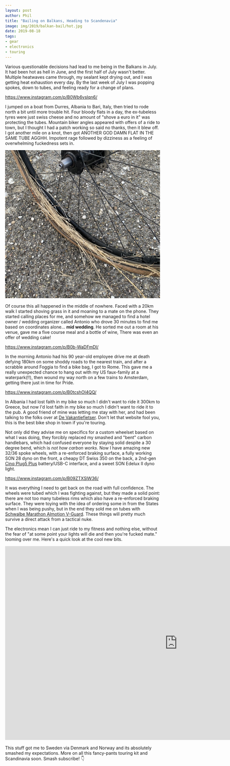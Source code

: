 ```yaml
---
layout: post
author: Phil
title: "Bailing on Balkans, Heading to Scandenavia"
image: img/2019/balkan-bail/hot.jpg
date: 2019-08-18
tags:
- gear
- electronics
- touring
---
```


Various questionable decisions had lead to me being in the Balkans in July. It had been hot as hell in June, and the first half of July wasn't better. Multiple heatwaves came through, my sealant kept drying out, and I was getting heat exhaustion every day. By the last week of July I was popping spokes, down to tubes, and feeling ready for a change of plans.

https://www.instagram.com/p/B0Wb6vslqn6/

I jumped on a boat from Durres, Albania to Bari, Italy, then tried to rode north a bit until more trouble hit. Four bloody flats in a day, the ex-tubeless tyres were just swiss cheese and no amount of "shove a euro in it" was protecting the tubes. Mountain biker angles appeared with offers of a ride to town, but I thought I had a patch working so said no thanks, then it blew off. I got another mile on a knot, then got ANOTHER GOD DAMN FLAT IN THE SAME TUBE AGGHH. Impotent rage followed by dizziness as a feeling of overwhelming fuckedness sets in. 

![when all else fails, shove grass in it](img/2019/balkan-bail/grass.jpg)

Of course this all happened in the middle of nowhere. Faced with a 20km walk I started shoving grass in it and moaning to a mate on the phone. They started calling places for me, and somehow we managed to find a hotel owner / wedding organizer called Antonio who drove 30 minutes to find me based on coordinates alone... **mid wedding**. He sorted me out a room at his venue, gave me a five course meal and a bottle of wine, There was even an offer of wedding cake! 

https://www.instagram.com/p/B0b-WaDFmDl/

In the morning Antonio had his 90 year-old employee drive me at death defying 180km on some shoddy roads to the nearest train, and after a scrabble around Foggia to find a bike bag, I got to Rome. This gave me a really unexpected chance to hang out with my US faux-family at a waterpark(!!), then wound my way north on a few trains to Amsterdam, getting there just in time for Pride.

https://www.instagram.com/p/B0tcshOl4QQ/

In Albania I had lost faith in my bike so much I didn't want to ride it 300km to Greece, but now I'd lost faith in my bike so much I didn't want to ride it to the pub. A good friend of mine was letting me stay with her, and had been talking to the folks over at [De Vakantiefietser](https://www.vakantiefietser.nl/). Don't let that website fool you, this is the best bike shop in town if you're touring. 

Not only did they advise me on specifics for a custom wheelset based on what I was doing, they forcibly replaced my smashed and "bent" carbon handlebars, which had confused everyone by staying solid despite a 30 degree bend, which is _not how carbon works_. Now I have amazing new 32/36 spoke wheels, with a re-enforced braking surface, a fully working SON 28 dyno on the front, a cheapy DT Swiss 350 on the back, a 2nd-gen [Cinq Plug5 Plus](https://cinq.de/en/power-supplies/433/plug5-plus?c=135) battery/USB-C interface, and a sweet SON Edelux II dyno light. 

https://www.instagram.com/p/B09ZTXSlW36/

It was everything I need to get back on the road with full confidence. The wheels were tubed which I was fighting against, but they made a solid point: there are not too many tubeless rims which also have a re-enforced braking surface. They were toying with the idea of ordering some in from the States when I was being pushy, but in the end they sold me on tubes with [Schwalbe Marathon Almotion V-Guard](https://www.wiggle.co.uk/schwalbe-marathon-almotion-v-guard-tyre/). These things will pretty much survive a direct attack from a tactical nuke.

The electronics mean I can just ride to my fitness and nothing else, without the fear of "at some point your lights will die and then you're fucked mate." looming over me. Here's a quick look at the cool new bits.

<iframe width="1120" height="630" src="https://www.youtube.com/embed/4Lgpi0o0c1Y" frameborder="0" allow="accelerometer; autoplay; encrypted-media; gyroscope; picture-in-picture" allowfullscreen></iframe>


This stuff got me to Sweden via Denmark and Norway and its absolutely smashed my expectations.  More on all this fancy-pants touring kit and Scandinavia soon. Smash subscribe! 👇
